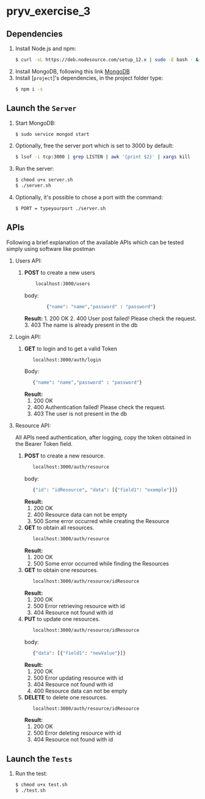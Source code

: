 # pryv_exercise_3
## Dependencies
1. Install Node.js and npm:
    ```bash
    $ curl -sL https://deb.nodesource.com/setup_12.x | sudo -E bash - && sudo apt install -y nodejs
    ```
2. Install MongoDB, following this link [MongoDB](https://docs.mongodb.com/manual/tutorial/install-mongodb-on-ubuntu/#install-mongodb-community-edition-using-deb-packages)    
3. Install [`project`]'s dependencies, in the project folder type:
    ```bash
    $ npm i -s
    ```

## Launch the `Server` 
1. Start MongoDB:
    ```bash
    $ sudo service mongod start    
    ```
2. Optionally, free the  server port which is set to 3000 by default:
    ```bash
    $ lsof -i tcp:3000 | grep LISTEN | awk '{print $2}' | xargs kill
    ```
3. Run the server:
    ```bash
    $ chmod u+x server.sh
    $ ./server.sh
    ```
4. Optionally, it's possible to chose a port with the command:
    ```bash
    $ PORT = typeyourport ./server.sh
    ```
   
## APIs
Following a brief explanation of the available APIs which can be tested simply using software like postman
1. Users API:
    1. **POST** to create a new users 
        ```bash
            localhost:3000/users 
        ```
          body:
        ```bash
                {"name": "name","password" : "password"} 
        ```
        **Result:**
              1. 200 OK
              2. 400 User post failed! Please check the request.
              3. 403 The name is already present in the db
2. Login API:
    1. **GET** to login and to get a valid Token
        ```bash
           localhost:3000/auth/login 
        ```
          Body:
        ```bash
           {"name": "name","password" : "password"} 
        ```
        **Result:**
        1. 200 OK
        2. 400 Authentication failed! Please check the request.
        3. 403 The user is not present in the db
3. Resource API:

    All APIs need authentication, after logging, copy the token obtained in the Bearer Token field.
    1. **POST** to create a new resource. 
        ```bash
           localhost:3000/auth/resource 
        ```
          body:
        ```bash
           {"id": "idResource", "data": [{"field1": "exemple"}]}
        ```
        **Result:**
        1. 200 OK
        2. 400 Resource data  can not be empty
        3. 500 Some error occurred while creating the Resource
    2. **GET** to obtain all resources. 
        ```bash
           localhost:3000/auth/resource 
        ```
        **Result:**
        1. 200 OK
        2. 500 Some error occurred while finding the Resources
    3. **GET** to obtain one resources. 
        ```bash
           localhost:3000/auth/resource/idResource
        ```
        **Result:**
        1. 200 OK
        2. 500 Error retrieving resource with id 
        3. 404 Resource not found with id 
    4. **PUT** to update one resources. 
        ```bash
           localhost:3000/auth/resource/idResource
        ```
        body:
        ```bash
           {"data": [{"field1": "newValue"}]}
        ```
        **Result:**
        1. 200 OK
        2. 500 Error updating resource with id 
        3. 404 Resource not found with id 
        4. 400 Resource data can not be empty
    5. **DELETE** to delete one resources. 
        ```bash
           localhost:3000/auth/resource/idResource
        ```
       **Result:**
       1. 200 OK
       2. 500 Error deleting resource with id 
       3. 404 Resource not found with id 
  
## Launch the `Tests` 
1. Run the test:
    ```bash
    $ chmod u+x test.sh
    $ ./test.sh
    ```


